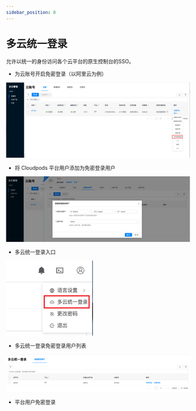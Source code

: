 ```yaml
---
sidebar_position: 8
---
```


# 多云统一登录

允许以统一的身份访问各个云平台的原生控制台的SSO。

- 为云账号开启免密登录（以阿里云为例）

![](./images/enablecloudsso.png)

- 将 Cloudpods 平台用户添加为免密登录用户

![](./images/addsamluser.png)

- 多云统一登录入口

![](./images/cloudssoentry.png)

- 多云统一登录免密登录用户列表

![](./images/cloudsamluser.png)

- 平台用户免密登录
